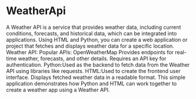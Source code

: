 # WeatherApi
A Weather API is a service that provides weather data, including current conditions, forecasts, and historical data, which can be integrated into applications. Using HTML and Python, you can create a web application or project that fetches and displays weather data for a specific location.
Weather API:
Popular APIs: OpenWeatherMap
Provides endpoints for real-time weather, forecasts, and other details.
Requires an API key for authentication.
Python:Used as the backend to fetch data from the Weather API using libraries like requests.
HTML:Used to create the frontend user interface.
Displays fetched weather data in a readable format.
This simple application demonstrates how Python and HTML can work together to create a weather app using a Weather API.
